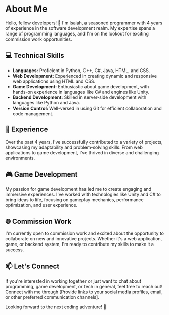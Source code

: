 # About Me

Hello, fellow developers! 👋 I'm Isaiah, a seasoned programmer with 4 years of experience in the software development realm. My expertise spans a range of programming languages, and I'm on the lookout for exciting commission work opportunities.

## 💻 Technical Skills

- **Languages:** Proficient in Python, C++, C#, Java, HTML, and CSS.
- **Web Development:** Experienced in creating dynamic and responsive web applications using HTML and CSS.
- **Game Development:** Enthusiastic about game development, with hands-on experience in languages like C# and engines like Unity.
- **Backend Development:** Skilled in server-side development with languages like Python and Java.
- **Version Control:** Well-versed in using Git for efficient collaboration and code management.

## 🚀 Experience

Over the past 4 years, I've successfully contributed to a variety of projects, showcasing my adaptability and problem-solving skills. From web applications to game development, I've thrived in diverse and challenging environments.

## 🎮 Game Development

My passion for game development has led me to create engaging and immersive experiences. I've worked with technologies like Unity and C# to bring ideas to life, focusing on gameplay mechanics, performance optimization, and user experience.

## 🌐 Commission Work

I'm currently open to commission work and excited about the opportunity to collaborate on new and innovative projects. Whether it's a web application, game, or backend system, I'm ready to contribute my skills to make it a success.

## 📫 Let's Connect

If you're interested in working together or just want to chat about programming, game development, or tech in general, feel free to reach out! Connect with me through [Provide links to your social media profiles, email, or other preferred communication channels].

Looking forward to the next coding adventure! 🚀

